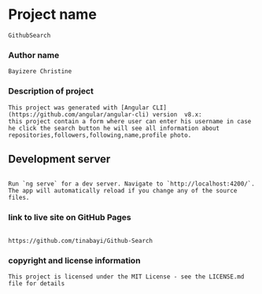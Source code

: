 # Project name
~~~
GithubSearch
~~~
### Author name
~~~
Bayizere Christine
~~~
### Description of project
~~~ 
This project was generated with [Angular CLI](https://github.com/angular/angular-cli) version  v8.x:
this project contain a form where user can enter his username in case he click the search button he will see all information about
repositories,followers,following,name,profile photo.
~~~
## Development server
~~~

Run `ng serve` for a dev server. Navigate to `http://localhost:4200/`. The app will automatically reload if you change any of the source files.
~~~
### link to live site on GitHub Pages
~~~

https://github.com/tinabayi/Github-Search
~~~

### copyright and license information
~~~
This project is licensed under the MIT License - see the LICENSE.md file for details